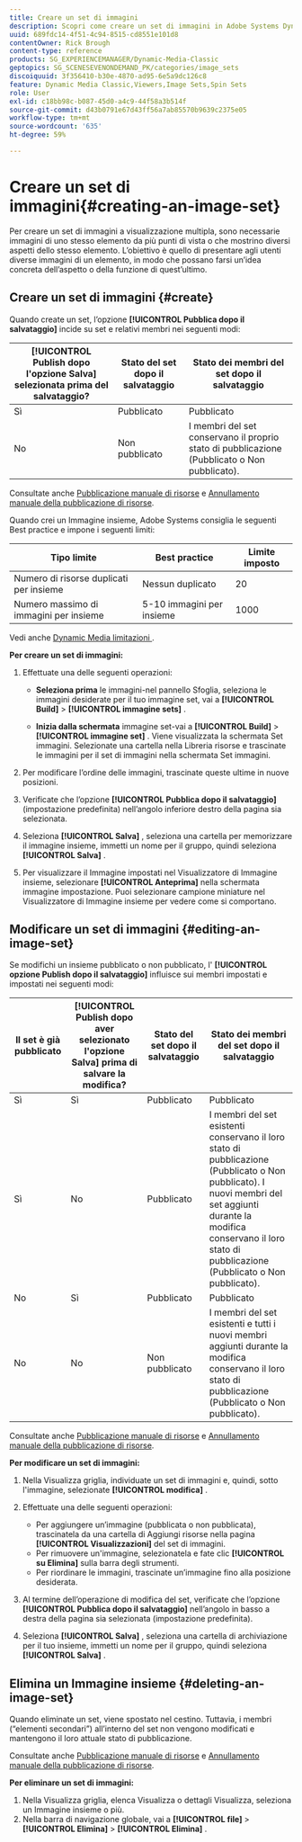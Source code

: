 ```yaml
---
title: Creare un set di immagini
description: Scopri come creare un set di immagini in Adobe Systems Dynamic Media Classic.
uuid: 689fdc14-4f51-4c94-8515-cd8551e101d8
contentOwner: Rick Brough
content-type: reference
products: SG_EXPERIENCEMANAGER/Dynamic-Media-Classic
geptopics: SG_SCENESEVENONDEMAND_PK/categories/image_sets
discoiquuid: 3f356410-b30e-4870-ad95-6e5a9dc126c8
feature: Dynamic Media Classic,Viewers,Image Sets,Spin Sets
role: User
exl-id: c18bb98c-b087-45d0-a4c9-44f58a3b514f
source-git-commit: d43b0791e67d43ff56a7ab85570b9639c2375e05
workflow-type: tm+mt
source-wordcount: '635'
ht-degree: 59%

---
```


# Creare un set di immagini{#creating-an-image-set}

Per creare un set di immagini a visualizzazione multipla, sono necessarie immagini di uno stesso elemento da più punti di vista o che mostrino diversi aspetti dello stesso elemento. L’obiettivo è quello di presentare agli utenti diverse immagini di un elemento, in modo che possano farsi un’idea concreta dell’aspetto o della funzione di quest’ultimo.

## Creare un set di immagini {#create}

Quando create un set, l’opzione **[!UICONTROL Pubblica dopo il salvataggio]** incide su set e relativi membri nei seguenti modi:

| **[!UICONTROL Publish dopo l&#39;opzione Salva]** selezionata prima del salvataggio? | Stato del set dopo il salvataggio | Stato dei membri del set dopo il salvataggio |
| --- | --- | --- |
| Sì | Pubblicato | Pubblicato |
| No | Non pubblicato | I membri del set conservano il proprio stato di pubblicazione (Pubblicato o Non pubblicato). |

Consultate anche [Pubblicazione manuale di risorse](publishing-files.md#manually_publishing_assets) e [Annullamento manuale della pubblicazione di risorse](publishing-files.md#manually_unpublishing_assets).

Quando crei un Immagine insieme, Adobe Systems consiglia le seguenti Best practice e impone i seguenti limiti:

| Tipo limite | Best practice | Limite imposto |
| --- | --- | --- |
| Numero di risorse duplicati per insieme | Nessun duplicato | 20 |
| Numero massimo di immagini per insieme | 5-10 immagini per insieme | 1000 |

Vedi anche [ Dynamic Media limitazioni ](/help/limitations.md) .

**Per creare un set di immagini:**

1. Effettuate una delle seguenti operazioni:

   * **Seleziona prima** le immagini-nel pannello Sfoglia, seleziona le immagini desiderate per il tuo immagine set, vai a **[!UICONTROL Build]** > **[!UICONTROL immagine sets]** .

   * **Inizia dalla schermata** immagine set-vai a **[!UICONTROL Build]** > **[!UICONTROL immagine set]** . Viene visualizzata la schermata Set immagini. Selezionate una cartella nella Libreria risorse e trascinate le immagini per il set di immagini nella schermata Set immagini.

1. Per modificare l’ordine delle immagini, trascinate queste ultime in nuove posizioni.
1. Verificate che l’opzione **[!UICONTROL Pubblica dopo il salvataggio]** (impostazione predefinita) nell’angolo inferiore destro della pagina sia selezionata.
1. Seleziona **[!UICONTROL Salva]** , seleziona una cartella per memorizzare il immagine insieme, immetti un nome per il gruppo, quindi seleziona **[!UICONTROL Salva]** .
1. Per visualizzare il Immagine impostati nel Visualizzatore di Immagine insieme, selezionare **[!UICONTROL Anteprima]** nella schermata immagine impostazione. Puoi selezionare campione miniature nel Visualizzatore di Immagine insieme per vedere come si comportano.

## Modificare un set di immagini {#editing-an-image-set}

Se modifichi un insieme pubblicato o non pubblicato, l&#39; **[!UICONTROL opzione Publish dopo il salvataggio]** influisce sui membri impostati e impostati nei seguenti modi:

| Il set è già pubblicato | **[!UICONTROL Publish dopo aver selezionato l&#39;opzione Salva]** prima di salvare la modifica? | Stato del set dopo il salvataggio | Stato dei membri del set dopo il salvataggio |
| --- | --- | --- | --- |
| Sì | Sì | Pubblicato | Pubblicato |
| Sì | No | Pubblicato | I membri del set esistenti conservano il loro stato di pubblicazione (Pubblicato o Non pubblicato). I nuovi membri del set aggiunti durante la modifica conservano il loro stato di pubblicazione (Pubblicato o Non pubblicato). |
| No | Sì | Pubblicato | Pubblicato |
| No | No | Non pubblicato | I membri del set esistenti e tutti i nuovi membri aggiunti durante la modifica conservano il loro stato di pubblicazione (Pubblicato o Non pubblicato). |

Consultate anche [Pubblicazione manuale di risorse](publishing-files.md#manually_publishing_assets) e [Annullamento manuale della pubblicazione di risorse](publishing-files.md#manually_unpublishing_assets).

**Per modificare un set di immagini:**

1. Nella Visualizza griglia, individuate un set di immagini e, quindi, sotto l&#39;immagine, selezionate **[!UICONTROL modifica]** .
1. Effettuate una delle seguenti operazioni:

   * Per aggiungere un’immagine (pubblicata o non pubblicata), trascinatela da una cartella di Aggiungi risorse nella pagina **[!UICONTROL Visualizzazioni]** del set di immagini.
   * Per rimuovere un&#39;immagine, selezionatela e fate clic **[!UICONTROL su Elimina]** sulla barra degli strumenti.
   * Per riordinare le immagini, trascinate un’immagine fino alla posizione desiderata.

1. Al termine dell’operazione di modifica del set, verificate che l’opzione **[!UICONTROL Pubblica dopo il salvataggio]** nell’angolo in basso a destra della pagina sia selezionata (impostazione predefinita).
1. Seleziona **[!UICONTROL Salva]** , seleziona una cartella di archiviazione per il tuo insieme, immetti un nome per il gruppo, quindi seleziona **[!UICONTROL Salva]** .

## Elimina un Immagine insieme {#deleting-an-image-set}

Quando eliminate un set, viene spostato nel cestino. Tuttavia, i membri (“elementi secondari”) all’interno del set non vengono modificati e mantengono il loro attuale stato di pubblicazione.

Consultate anche [Pubblicazione manuale di risorse](publishing-files.md#manually_publishing_assets) e [Annullamento manuale della pubblicazione di risorse](publishing-files.md#manually_unpublishing_assets).

**Per eliminare un set di immagini:**

1. Nella Visualizza griglia, elenca Visualizza o dettagli Visualizza, seleziona un Immagine insieme o più.
1. Nella barra di navigazione globale, vai a **[!UICONTROL file]** > **[!UICONTROL Elimina]** > **[!UICONTROL Elimina]** .
